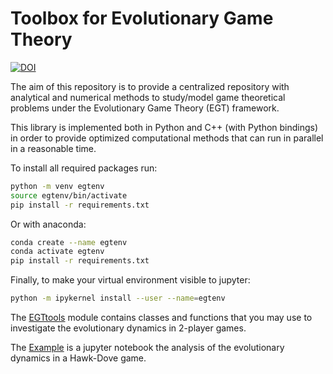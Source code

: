 # Toolbox for Evolutionary Game Theory

[![DOI](https://zenodo.org/badge/242180332.svg)](https://zenodo.org/badge/latestdoi/242180332)

The aim of this repository is to provide a centralized repository with analytical 
and numerical methods to study/model game theoretical problems under the Evolutionary
Game Theory (EGT) framework.

This library is implemented both in Python and C++ (with Python bindings) in order to
provide optimized computational methods that can run in parallel in a reasonable time.

To install all required packages run:

```bash
python -m venv egtenv
source egtenv/bin/activate
pip install -r requirements.txt
```

Or with anaconda:

```bash
conda create --name egtenv
conda activate egtenv
pip install -r requirements.txt
```

Finally, to make your virtual environment visible to jupyter:

```bash
python -m ipykernel install --user --name=egtenv
```

The [EGTtools](egttools/analytical/sed_analytical.py) module contains classes and functions that you may use to investigate the evolutionary dynamics in 2-player games.

The [Example](Example.ipynb) is a jupyter notebook the analysis of the evolutionary dynamics in a Hawk-Dove game.